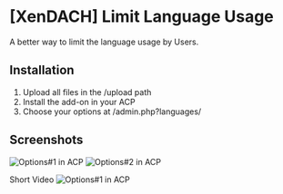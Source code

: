 # [XenDACH] Limit Language Usage

A better way to limit the language usage by Users.

## Installation

1. Upload all files in the /upload path
2. Install the add-on in your ACP
3. Choose your options at /admin.php?languages/

## Screenshots

![Options#1 in ACP](https://maxcdn.it-maku.com/git/llu/QuickChoice.png)
![Options#2 in ACP](https://maxcdn.it-maku.com/git/llu/LanguageOptions.png)

Short Video
![Options#1 in ACP](https://vimeo.com/254733599)
